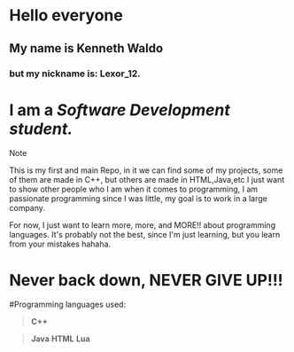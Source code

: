 # Hello everyone

## My name is Kenneth Waldo 
### but my nickname is: **Lexor_12.**
# I am a *Software Development student.*

> [!NOTE]
This is my first and main Repo, in it we can find some of my projects, some of them are made in C++, but others are made in HTML,Java,etc I just want to show other people who I am when it comes to programming, I am passionate programming since I was little, my goal is to work in a large company.

For now, I just want to learn more, more, and MORE!! about programming languages.
It's probably not the best, since I'm just learning, but you learn from your mistakes hahaha.

# Never back down, NEVER GIVE UP!!!

#Programming languages used:
>**C++**

>**Java**
>**HTML**
>**Lua**
